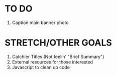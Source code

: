 <h1>TO DO</h1>
<ol>
<li>Caption main banner photo</li>
</ol>
<h1>STRETCH/OTHER GOALS</h1>
<ol>
<li>Catchier Titles (Not feelin' "Brief Summary")</li>
<li>External resources for those interested</li>
<li>Javascript to clean up code</li>
</ol>